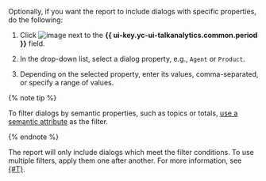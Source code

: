 Optionally, if you want the report to include dialogs with specific properties, do the following:

   1. Click ![image](../../../_assets/console-icons/plus.svg) next to the **{{ ui-key.yc-ui-talkanalytics.common.period }}** field.

   1. In the drop-down list, select a dialog property, e.g., `Agent` or `Product`.

   1. Depending on the selected property, enter its values, comma-separated, or specify a range of values.

   {% note tip %}

   To filter dialogs by semantic properties, such as topics or totals, [use a semantic attribute](#apply-sense-attribute) as the filter.

   {% endnote %}

   The report will only include dialogs which meet the filter conditions. To use multiple filters, apply them one after another. For more information, see [{#T}](../../../speechsense/concepts/reports/evaluation-form.md#filters).
